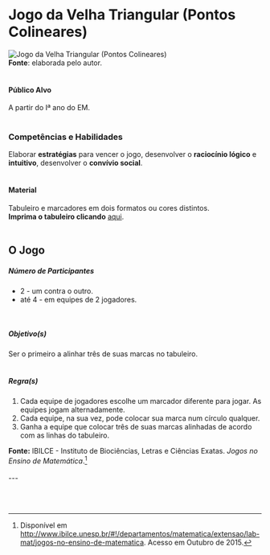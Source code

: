# Jogo da Velha Triangular (Pontos Colineares)  

![Jogo da Velha Triangular (Pontos Colineares)](/imagens/jogos/jogo-da-velha-triangular-pontos-colineares.png "Jogo da Velha Triangular (Pontos Colineares)")  
**Fonte**: elaborada pelo autor.  
<br>  

#### <i class="fa fa-user"></i> Público Alvo
A partir do Iª ano do EM.  
<br>

### <i class="fa fa-child"></i> Competências e Habilidades  
Elaborar **estratégias** para vencer o jogo, desenvolver o **raciocínio lógico** e **intuitivo**, desenvolver o **convívio social**.  
<br>  

#### <i class="fa fa-scissors"></i> Material  
Tabuleiro e marcadores em dois formatos ou cores distintos.  
**Imprima o tabuleiro clicando** [aqui](http://www.ibilce.unesp.br/Home/Departamentos/Matematica/labmat/jogo_velha_triangular.pdf).  
<br>  

## <div class="row text-center">O Jogo</div>  
##### <i class="fa fa-users"></i> Número de Participantes  
- 2 - um contra o outro.  
- até 4 - em equipes de 2 jogadores.  
<br>  

##### <i class="fa fa-trophy"></i> Objetivo(s)  
Ser o primeiro a alinhar três de suas marcas no tabuleiro.  
<br>  

##### <i class="fa fa-thumb-tack"></i> Regra(s)  
1. Cada equipe de jogadores escolhe um marcador diferente para jogar. As equipes jogam alternadamente.
2. Cada equipe, na sua vez, pode colocar sua marca num círculo qualquer.
3. Ganha a equipe que colocar três de suas marcas alinhadas de acordo com as linhas do tabuleiro.<br>  

**Fonte:** IBILCE - Instituto de Biociências, Letras e Ciências Exatas. *Jogos no Ensino de Matemática*.[^1]  
<br>---  
[^1]: Disponível em http://www.ibilce.unesp.br/#!/departamentos/matematica/extensao/lab-mat/jogos-no-ensino-de-matematica. Acesso em Outubro de 2015.
<br>  
<br>  
